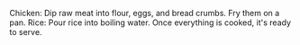 Chicken: Dip raw meat into flour, eggs, and bread crumbs. Fry them on a pan. 
Rice: Pour rice into boiling water.
Once everything is cooked, it's ready to serve.